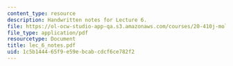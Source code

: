 ```yaml
---
content_type: resource
description: Handwritten notes for Lecture 6.
file: https://ol-ocw-studio-app-qa.s3.amazonaws.com/courses/20-410j-molecular-cellular-and-tissue-biomechanics-be-410j-spring-2003/1c5b144465f9e59ebcabcdcf6ce782f2_lec_6_notes.pdf
file_type: application/pdf
resourcetype: Document
title: lec_6_notes.pdf
uid: 1c5b1444-65f9-e59e-bcab-cdcf6ce782f2
---
```

